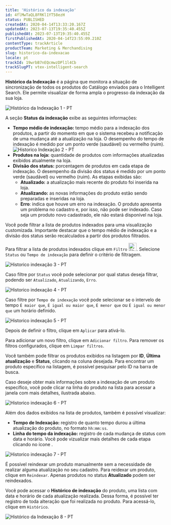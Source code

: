```yaml
---
title: 'Histórico da indexação'
id: 4flMwTaQL8FRKl1YT58ezH
status: PUBLISHED
createdAt: 2020-04-14T13:33:20.167Z
updatedAt: 2023-07-13T19:35:40.455Z
publishedAt: 2023-07-13T19:35:40.455Z
firstPublishedAt: 2020-04-14T23:55:09.210Z
contentType: trackArticle
productTeam: Marketing & Merchandising
slug: historico-da-indexacao
locale: pt
trackId: 19wrbB7nEQcmwzDPl1l4Cb
trackSlugPT: vtex-intelligent-search
---
```


**Histórico da Indexação** é a página que monitora a situação de sincronização de todos os produtos do Catálogo enviados para o Intelligent Search. Ele permite visualizar de forma ampla o progresso da indexação da sua loja.

![Histórico da Indexação 1 - PT](//images.ctfassets.net/alneenqid6w5/5xzFLcLomZTSXgdqyK2rH/eafd584f145b495cab5aee630f44fb8a/Screenshot_2022-09-01_at_12-47-19_Hist__rico_da_Indexa____o.png)

A seção **Status da indexação** exibe as seguintes informações:

* **Tempo médio de indexação:** tempo médio para a indexação dos produtos, a partir do momento em que o sistema recebeu a notificação de uma mudança até a atualização na loja. O desempenho do tempo de indexação é medido por um ponto verde (saudável) ou vermelho (ruim). 
![Historico Indexação 2 - PT](//images.ctfassets.net/alneenqid6w5/3xjj1vez5Z6tImLPrJyaGD/4edc414b3c0a6c77f66577006b4b1094/Captura_de_Tela_2022-09-01_a__s_12.55.40.png)
* **Produtos na loja:** quantidade de produtos com informações atualizadas exibidos atualmente na loja.
* **Divisão dos status:** porcentagem de produtos em cada etapa de indexação. O desempenho da divisão dos status é medido por um ponto verde (saudável) ou vermelho (ruim). As etapas exibidas são:
    * **Atualizado:** a atualização mais recente do produto foi inserida na loja.
    * **Atualizando:** as novas informações do produto estão sendo preparadas e inseridas na loja.
    * **Erro**: indica que houve um erro na indexação. O produto apresenta um problema no cadastro e, por isso, não pode ser indexado. Caso seja um produto novo cadastrado, ele não estará disponível na loja.

Você pode filtrar a lista de produtos indexados para uma visualização customizada. Importante destacar que o tempo médio de indexação e a divisão dos status serão recalculados a partir dos produtos filtrados. 

Para filtrar a lista de produtos indexados clique em `Filtro` <img src="//images.ctfassets.net/alneenqid6w5/7fFqJC2W7BQXSHlocRAqOM/dc6cf099d6add3b55d0353024dcc3ca8/Screenshot_2022-09-01_at_13-46-21_EDU-7374_-_Documenta____o_nova_tela_de_indexa____o.png" alt="filtros" width="25"/>. Selecione `Status` ou `Tempo de indexação` para definir o critério de filtragem. 

![Historico indexação 3 - PT](//images.ctfassets.net/alneenqid6w5/4lDygmJ2FzZsQF60nVb4fj/62e70bc865853961ce4d57456e7d3830/Screenshot_2022-09-01_at_13-08-05_EDU-7374_-_Documenta____o_nova_tela_de_indexa____o.png)

Caso filtre por `Status` você pode selecionar por qual status deseja filtrar, podendo ser `Atualizado`, `Atualizando`, `Erro`.

 ![Historico indexação 4 - PT](//images.ctfassets.net/alneenqid6w5/1ryNxIRRLeuZtRfhV4BmuQ/98c1a8334a4059c288a5e2df8c517426/Screenshot_2022-09-01_at_13-08-11_EDU-7374_-_Documenta____o_nova_tela_de_indexa____o.png)

Caso filtre por `Tempo de indexação` você pode selecionar se o intervelo de tempo `É maior que`, `É igual ou maior que`, `É menor que` ou `É igual ou menor que` um horário definido.

![Historico indexação 5 - PT](//images.ctfassets.net/alneenqid6w5/5OzQHzuBsYz0jHpBP3f71k/0fd37c74d7c095d3d3b23495898ec045/Captura_de_Tela_2022-09-01_a__s_15.39.29.png)

Depois de definir o filtro, clique em `Aplicar` para ativá-lo. 

Para adicionar um novo filtro, clique em <i class="fa-solid fa-plus"></i> `Adicionar filtro`. Para remover os filtros configurados, clique em `Limpar filtros`.

Você também pode filtrar os produtos exibidos na listagem por **ID**, **Última atualização** e **Status**, clicando na coluna desejada. Para encontrar um produto específico na listagem, é possível pesquisar pelo ID na barra de busca.

Caso deseje obter mais informações sobre a indexação de um produto específico, você pode clicar na linha do produto na lista para acessar a janela com mais detalhes, ilustrada abaixo.

![Historico indexação 6 - PT](//images.ctfassets.net/alneenqid6w5/1sDrEMUBa3D7JbzF8EOXmX/21792b7c3840b60739a8b8f1ad7e725b/Screenshot_2022-09-01_at_13-18-23_EDU-7374_-_Documenta____o_nova_tela_de_indexa____o.png)

Além dos dados exibidos na lista de produtos, também é possível visualizar:

* **Tempo de Indexação:** registro de quanto tempo durou a última atualização do produto, no formato `hh:mm:ss`.
* **Linha do tempo da indexação:** registro de cada mudança de status com data e horário. Você pode vizualizar mais detalhes de cada etapa clicando no ícone <i class="fa-solid fa-chevron-down"></i>.

![Historico indexação 7 - PT](//images.ctfassets.net/alneenqid6w5/7cKIak0WrkdJocLWtyxzvo/af57b47341ca28144aad637c55704af8/Screenshot_2022-09-01_at_13-22-34_EDU-7374_-_Documenta____o_nova_tela_de_indexa____o.png)

É possível reindexar um produto manualmente sem a necessidade de realizar alguma atualização no seu cadastro. Para reidexar um produto, clique em <i class="fa-solid fa-arrows-rotate"></i> `Reindexar`. Apenas produtos no status **Atualizado** podem ser reindexados.

Você pode acessar o **Histórico de indexação** do produto, uma lista com data e horário de cada atualização realizada. Dessa forma, é possível ter registro de toda alteração que foi realizada no produto. Para acessá-lo, clique em <i class="fa-solid fa-arrow-rotate-left"></i> `Histórico`. 

![Histórico da Indexação 8 - PT](//images.ctfassets.net/alneenqid6w5/6SYLHXtHBZRF6OvvNMuwNv/8a1542cd6bb290282a686fb3bb889b27/Screenshot_2022-09-01_at_13-43-12_Hist__rico_da_Indexa____o.png)

